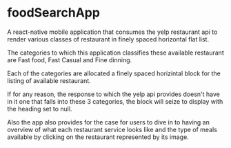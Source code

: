 # foodSearchApp
A react-native mobile application that consumes the yelp restaurant api to render various classes of restaurant in finely spaced horizontal flat list.

The categories to which this application classifies these available restaurant are Fast food, Fast Casual and Fine dinning. 

Each of the categories are allocated a finely spaced horizintal block for the listing of available restaurant. 

If for any reason, the response to which the yelp api provides doesn't have in it one that falls into these 3 categories, the block will seize to display with the heading set to null.

Also the app also provides for the case for users to dive in to having an overview of what each restaurant service looks like and the type of meals available by clicking on the restaurant represented
by its image.

